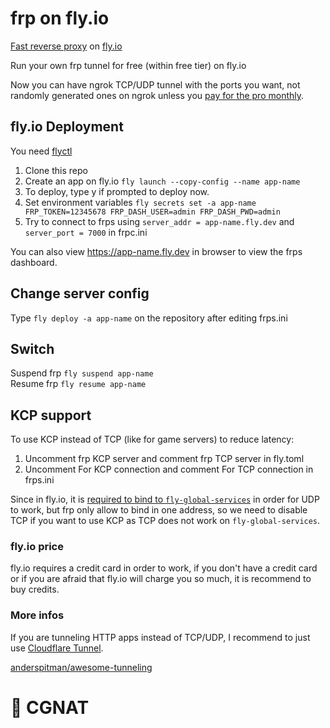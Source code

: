 # frp on fly.io
[Fast reverse proxy](https://github.com/fatedier/frp) on [fly.io](https://fly.io)

Run your own frp tunnel for free (within free tier) on fly.io

Now you can have ngrok TCP/UDP tunnel with the ports you want, not randomly generated ones on ngrok unless you [pay for the pro monthly](https://ngrok.com/pricing).

## fly.io Deployment
You need [flyctl](https://github.com/superfly/flyctl)

1. Clone this repo
2. Create an app on fly.io `fly launch --copy-config --name app-name`
3. To deploy, type y if prompted to deploy now.
4. Set environment variables `fly secrets set -a app-name FRP_TOKEN=12345678 FRP_DASH_USER=admin FRP_DASH_PWD=admin`
5. Try to connect to frps using `server_addr = app-name.fly.dev` and `server_port = 7000` in frpc.ini

You can also view https://app-name.fly.dev in browser to view the frps dashboard.

## Change server config
Type `fly deploy -a app-name` on the repository after editing frps.ini

## Switch
Suspend frp `fly suspend app-name`\
Resume frp `fly resume app-name`

## KCP support
To use KCP instead of TCP (like for game servers) to reduce latency:

1. Uncomment frp KCP server and comment frp TCP server in fly.toml
2. Uncomment For KCP connection and comment For TCP connection in frps.ini

Since in fly.io, it is [required to bind to `fly-global-services`](https://fly.io/docs/app-guides/udp-and-tcp/) in order for UDP to work, but frp only allow to bind in one address, so we need to disable TCP if you want to use KCP as TCP does not work on `fly-global-services`.

### fly.io price
fly.io requires a credit card in order to work, if you don't have a credit card or if you are afraid that fly.io will charge you so much, it is recommend to buy credits.

### More infos
If you are tunneling HTTP apps instead of TCP/UDP, I recommend to just use [Cloudflare Tunnel](https://www.cloudflare.com/products/tunnel/).

[anderspitman/awesome-tunneling](https://github.com/anderspitman/awesome-tunneling)

# 🖕 CGNAT